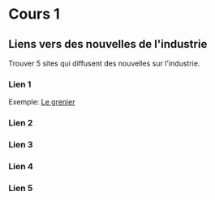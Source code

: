 # Cours 1
## Liens vers des nouvelles de l'industrie
Trouver 5 sites qui diffusent des nouvelles sur l'industrie.

### Lien 1 
Exemple: [Le grenier](https://www.grenier.qc.ca/)

### Lien 2 


### Lien 3 


### Lien 4 


### Lien 5 
